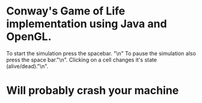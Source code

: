 # Conway's Game of Life implementation using Java and OpenGL.
To start the simulation press the spacebar. "\n"
To pause the simulation also press the space bar."\n".
Clicking on a cell changes it's state (alive/dead)."\n".


# Will probably crash your machine 
